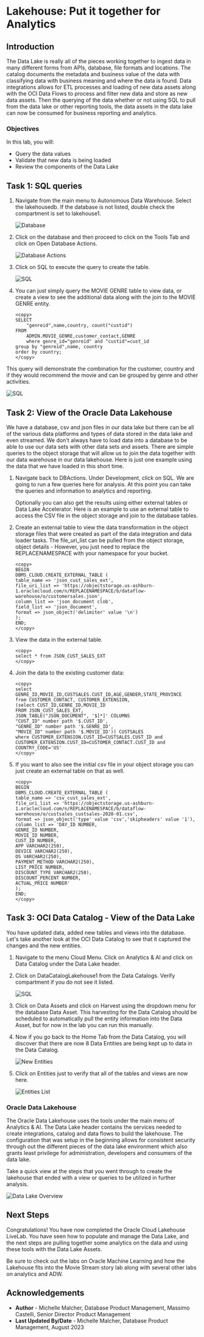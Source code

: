 # Lakehouse: Put it together for Analytics

## Introduction

The Data Lake is really all of the pieces working together to ingest data in many different forms from APIs, database, file formats and locations. The catalog documents the metadata and business value of the data with classifying data with business meaning and where the data is found. Data integrations allows for ETL processes and loading of new data assets along with the OCI Data Flows to process and filter new data and store as new data assets. Then the querying of the data whether or not using SQL to pull from the data lake or other reporting tools, the data assets in the data lake can now be consumed for business reporting and analytics.

### Objectives

In this lab, you will:
* Query the data values
* Validate that new data is being loaded
* Review the components of the Data Lake

## Task 1: SQL queries

1. Navigate from the main menu to Autonomous Data Warehouse. Select the lakehousedb. If the database is not listed, double check the compartment is set to lakehouse1.

    ![Database](./images/Databaselisting.png " ")

2. Click on the database and then proceed to click on the Tools Tab and click on Open Database Actions.

    ![Database Actions](./images/dbactionsbox.png " ")

3. Click on SQL to execute the query to create the table.

    ![SQL](./images/SQL_queries.png " ")

4. You can just simply query the MOVIE GENRE table to view data, or create a view to see the additional data along with the join to the MOVIE GENRE entity.

    ```
    <copy>
    SELECT
        "genreid",name,country, count("custid")
    FROM
        ADMIN.MOVIE_GENRE,customer_contact,GENRE
        where genre_id="genreid" and "custid"=cust_id
    group by "genreid",name, country
    order by country;
    </copy>
    ```

This query will demonstrate the combination for the customer, country and if they would recommend the movie and can be grouped by genre and other activities.

![SQL](./images/SQL_output.png " ")

## Task 2: View of the Oracle Data Lakehouse

We have a database, csv and json files in our data lake but there can be all of the various data platforms and types of data stored in the data lake and even streamed. We don't always have to load data into a database to be able to use our data sets with other data sets and assets. There are simple queries to the object storage that will allow us to join the data together with our data warehouse in our data lakehouse. Here is just one example using the data that we have loaded in this short time.

1. Navigate back to DBActions. Under Development, click on SQL. We are going to run a few queries here for analysis. At this point you can take the queries and information to analytics and reporting.

    Optionally you can also get the results using either external tables or Data Lake Accelerator. Here is an example to use an external table to access the CSV file in the object storage and join to the database tables.

2. Create an external table to view the data transformation in the object storage files that were created as part of the data integration and data loader tasks. The file_uri_list can be pulled from the object storage, object details - However, you just need to replace the REPLACENAMESPACE with your namespace for your bucket.

    ```
    <copy>
    BEGIN
    DBMS_CLOUD.CREATE_EXTERNAL_TABLE (
    table_name => 'json_cust_sales_ext',
    file_uri_list => 'https://objectstorage.us-ashburn-1.oraclecloud.com/n/REPLACENAMESPACE/b/dataflow-warehouse/o/customersales.json',
    column_list => 'json_document clob',
    field_list => 'json_document',
    format => json_object('delimiter' value '\n')
    );
    END;
    </copy>
    ```

3. View the data in the external table.

    ```
    <copy>
    select * from JSON_CUST_SALES_EXT
    </copy>
    ```

4. Join the data to the existing customer data:

    ```
    <copy>
    select GENRE_ID,MOVIE_ID,CUSTSALES.CUST_ID,AGE,GENDER,STATE_PROVINCE
    from CUSTOMER_CONTACT, CUSTOMER_EXTENSION,
    (select CUST_ID,GENRE_ID,MOVIE_ID
    FROM JSON_CUST_SALES_EXT,
    JSON_TABLE("JSON_DOCUMENT", '$[*]' COLUMNS
    "CUST_ID" number path '$.CUST_ID',
    "GENRE_ID" number path '$.GENRE_ID',
    "MOVIE_ID" number path '$.MOVIE_ID')) CUSTSALES
    where CUSTOMER_EXTENSION.CUST_ID=CUSTSALES.CUST_ID and 
    CUSTOMER_EXTENSION.CUST_ID=CUSTOMER_CONTACT.CUST_ID and COUNTRY_CODE='US'   
    </copy>    
    ```

6. If you want to also see the initial csv file in your object storage you can just create an external table on that as well.

    ```
    <copy>
    BEGIN
    DBMS_CLOUD.CREATE_EXTERNAL_TABLE (
    table_name => 'csv_cust_sales_ext',
    file_uri_list => 'https://objectstorage.us-ashburn-1.oraclecloud.com/n/REPLACENAMESPACE/b/dataflow-warehouse/o/custsales_custsales-2020-01.csv',
    format => json_object('type' value 'csv','skipheaders' value '1'),
    column_list => 'DAY_ID NUMBER,
    GENRE_ID NUMBER,
    MOVIE_ID NUMBER,
    CUST_ID NUMBER,
    APP VARCHAR2(250),
    DEVICE VARCHAR2(250),
    OS VARCHAR2(250),
    PAYMENT_METHOD VARCHAR2(250),
    LIST_PRICE NUMBER,
    DISCOUNT_TYPE VARCHAR2(250),
    DISCOUNT_PERCENT NUMBER,
    ACTUAL_PRICE NUMBER'
    );
    END;
    </copy>    
    ```


## Task 3: OCI Data Catalog - View of the Data Lake

You have updated data, added new tables and views into the database. Let's take another look at the OCI Data Catalog to see that it captured the changes and the new entities.

1. Navigate to the menu Cloud Menu. Click on Analytics & AI and click on Data Catalog under the Data Lake header.

2. Click on DataCatalogLakehouse1 from the Data Catalogs. Verify compartment if you do not see it listed.

    ![SQL](./images/currentcatalog.png " ")

4. Click on Data Assets and click on Harvest using the dropdown menu for the database Data Asset. This harvesting for the Data Catalog should be scheduled to automatically pull the entity information into the Data Asset, but for now in the lab you can run this manually.

5. Now if you go back to the Home Tab from the Data Catalog, you will discover that there are now 8 Data Entities are being kept up to data in the Data Catalog.

    ![New Entities](./images/new_entities.png " ")

6. Click on Entities just to verify that all of the tables and views are now here.

    ![Entities List](./images/final_catalog.png " ")

### Oracle Data Lakehouse

The Oracle Data Lakehouse uses the tools under the main menu of Analytics & AI. The Data Lake header contains the services needed to create integrations, catalog and data flows to build the lakehouse. The configuration that was setup in the beginning allows for consistent security through out the different pieces of the data lake environment which also grants least privilege for administration, developers and consumers of the data lake.

Take a quick view at the steps that you went through to create the lakehouse that ended with a view or queries to be utilized in further analysis.

![Data Lake Overview](images/data_lake_overview.png " ")

## Next Steps
Congratulations! You have now completed the Oracle Cloud Lakehouse LiveLab. You have seen how to populate and manage the Data Lake, and the next steps are pulling together some analytics on the data and using these tools with the Data Lake Assets.

Be sure to check out the labs on Oracle Machine Learning and how the Lakehouse fits into the Movie Stream story lab along with several other labs on analytics and ADW.

## Acknowledgements

* **Author** - Michelle Malcher, Database Product Management, Massimo Castelli, Senior Director Product Management
* **Last Updated By/Date** - Michelle Malcher, Database Product Management, August 2023
